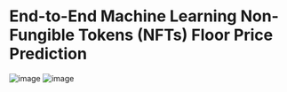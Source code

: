 # End-to-End Machine Learning Non-Fungible Tokens (NFTs) Floor Price Prediction 
 

![image](https://user-images.githubusercontent.com/49375947/189647759-957adf00-194e-4813-9832-ef8b3302c65e.png)
![image](https://user-images.githubusercontent.com/49375947/189649931-2ecda2d5-2647-4122-932e-d8040a461eba.png)




